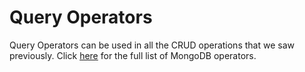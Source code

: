 # Query Operators

Query Operators can be used in all the CRUD operations that we saw previously. Click [here](https://docs.mongodb.com/manual/reference/operator/query/) for the full list of MongoDB operators.
